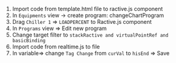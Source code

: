 1. Import code from template.html file to ractive.js component
2. In `Equipments` view -> create program: changeChartProgram
3. Drag `Chiller 1` => `LOADPERCENT` to Ractive.js component
4. In `Programs` view => Edit new program
5. Change target filter to `stackRactive and virtualPointRef and basicBinding`
6. Import code from realtime.js to file
7. In variable=> change `Tag Change` from `curVal` to `hisEnd` => Save
